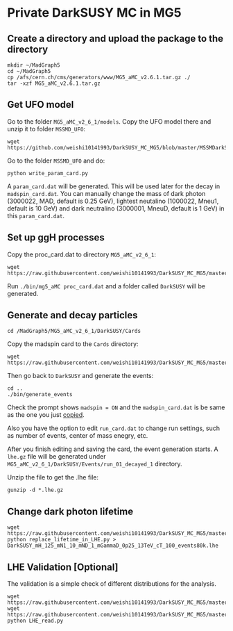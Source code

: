 # Private DarkSUSY MC in MG5

## Create a directory and upload the package to the directory

    mkdir ~/MadGraph5
    cd ~/MadGraph5
    cp /afs/cern.ch/cms/generators/www/MG5_aMC_v2.6.1.tar.gz ./
    tar -xzf MG5_aMC_v2.6.1.tar.gz

## Get UFO model 
Go to the folder `MG5_aMC_v2_6_1/models`. Copy the UFO model there and unzip it to folder `MSSMD_UFO`:

    wget https://github.com/weishi10141993/DarkSUSY_MC_MG5/blob/master/MSSMDarkSector/MSSMD_UFO.zip

Go to the folder `MSSMD_UFO` and do:

    python write_param_card.py

A `param_card.dat` will be generated. This will be used later for the decay in `madspin_card.dat`. You can manually change the mass of dark photon (3000022, MAD, default is 0.25 GeV), lightest neutalino (1000022, Mneu1, default is 10 GeV) and dark neutralino (3000001, MneuD, default is 1 GeV) in this `param_card.dat`.

## Set up ggH processes
Copy the proc_card.dat to directory `MG5_aMC_v2_6_1`:
    
    wget https://raw.githubusercontent.com/weishi10141993/DarkSUSY_MC_MG5/master/MSSMDarkSector/proc_card.dat
    
Run `./bin/mg5_aMC proc_card.dat` and a folder called `DarkSUSY` will be generated. 

## Generate and decay particles

    cd /MadGraph5/MG5_aMC_v2_6_1/DarkSUSY/Cards
    
Copy the madspin card to the `Cards` directory:

    wget https://raw.githubusercontent.com/weishi10141993/DarkSUSY_MC_MG5/master/MSSMDarkSector/madspin_card.dat

Then go back to `DarkSUSY` and generate the events:

    cd ..
    ./bin/generate_events

Check the prompt shows `madspin = ON` and the `madspin_card.dat` is be same as the one you just [copied](https://github.com/weishi10141993/DarkSUSY_MC_MG5/blob/master/MSSMDarkSector/madspin_card.dat).

Also you have the option to edit `run_card.dat` to change run settings, such as number of events, center of mass enegry, etc.

After you finish editing and saving the card, the event generation starts. A `lhe.gz` file will be generated under `MG5_aMC_v2_6_1/DarkSUSY/Events/run_01_decayed_1` directory.

Unzip the file to get the .lhe file:

    gunzip -d *.lhe.gz

## Change dark photon lifetime

    wget https://raw.githubusercontent.com/weishi10141993/DarkSUSY_MC_MG5/master/MSSMDarkSector/replace_lifetime_in_LHE.py
    python replace_lifetime_in_LHE.py > DarkSUSY_mH_125_mN1_10_mND_1_mGammaD_0p25_13TeV_cT_100_events80k.lhe

## LHE Validation [Optional]
The validation is a simple check of different distributions for the analysis. 

    wget https://raw.githubusercontent.com/weishi10141993/DarkSUSY_MC_MG5/master/MSSMDarkSector/LHE_read.py
    wget https://raw.githubusercontent.com/weishi10141993/DarkSUSY_MC_MG5/master/MSSMDarkSector/tdrStyle.py
    python LHE_read.py
